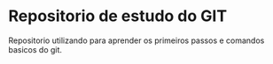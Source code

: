 # Repositorio de estudo do GIT

Repositorio utilizando para aprender os primeiros passos e comandos basicos do git.